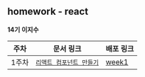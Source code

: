 ## homework - react

**14기 이지수**

| 주차  | 문서 링크                                     | 배포 링크                                        |
| ----- | --------------------------------------------- | ------------------------------------------------ |
| 1주차 | [`리액트 컴포넌트 만들기`](./week1/README.md) | [week1](https://homework-react-week1.vercel.app) |
